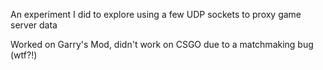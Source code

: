 An experiment I did to explore using a few UDP sockets to proxy game server data

Worked on Garry's Mod, didn't work on CSGO due to a matchmaking bug (wtf?!)
